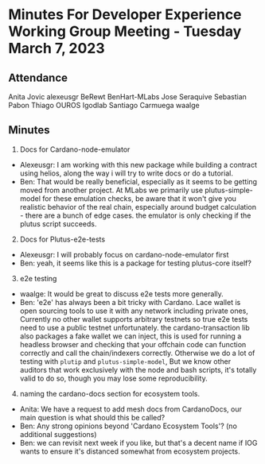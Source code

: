 # Minutes For Developer Experience Working Group Meeting - Tuesday March 7, 2023


## Attendance
Anita Jovic
alexeusgr
BeRewt
BenHart-MLabs
Jose Seraquive
Sebastian Pabon
Thiago OUROS
Igodlab
Santiago Carmuega
waalge



## Minutes

1. Docs for Cardano-node-emulator

- Alexeusgr: I am working with this new package while building a contract using helios, along the way i will try to write docs or do a tutorial.
- Ben: That would be really beneficial, especially as it seems to be getting moved from another project. At MLabs we primarily use plutus-simple-model for these emulation checks,  be aware that it won't give you realistic behavior of the real chain, especially around budget calculation - there are a bunch of edge cases. the emulator is only checking if the plutus script succeeds.

2. Docs for Plutus-e2e-tests
- Alexeusgr: I will probably focus on cardano-node-emulator first
- Ben: yeah, it seems like this is a package for testing plutus-core itself?

3. e2e testing
- waalge: It would be great to discuss e2e tests more generally.
- Ben: 'e2e' has always been a bit tricky with Cardano. Lace wallet is open sourcing tools to use it with any network including private ones, Currently no other wallet supports arbitrary testnets so true e2e tests need to use a public testnet unfortunately.    the cardano-transaction lib also packages a fake wallet we can inject, this is used for running a headless browser and checking that your offchain code can function correctly and call the chain/indexers correctly.  Otherwise we do a lot of testing with `plutip` and `plutus-simple-model`, But we know other auditors that work exclusively with the node and bash scripts,  it's totally valid to do so, though you may lose some reproducibility.

4. naming the cardano-docs section for ecosystem tools.
- Anita: We have a request to add mesh docs from CardanoDocs, our main question is what should this be called?
- Ben: Any strong opinions beyond 'Cardano Ecosystem Tools'? (no additional suggestions)
- Ben: we can revisit next week if you like, but that's a decent name if IOG wants to ensure it's distanced somewhat from ecosystem projects.


